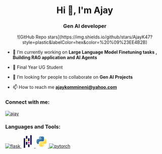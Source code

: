 <h1 align="center">Hi 👋, I'm Ajay</h1>
<h3 align="center">Gen AI developer</h3>

<div style="text-align: center;">
  ![GitHub Repo stars](https://img.shields.io/github/stars/AjayK47?style=plastic&labelColor=hex&color=%20%09%23EE4B2B)
</div>

- 🔭 I’m currently working on **Large Language Model Finetuning tasks , Building RAG application and AI Agents**

- 🌱 Final Year UG Student

- 👯 I’m looking for people to collaborate on **Gen AI Projects**

- 📫 How to reach me **ajaykommineni@yahoo.com**

<h3 align="left">Connect with me:</h3>
<p align="left">
<a href="https://linkedin.com/in/ajay" target="blank"><img align="center" src="https://raw.githubusercontent.com/rahuldkjain/github-profile-readme-generator/master/src/images/icons/Social/linked-in-alt.svg" alt="ajay" height="30" width="40" /></a>
</p>

<h3 align="left">Languages and Tools:</h3>
<p align="left"> <a href="https://flask.palletsprojects.com/" target="_blank" rel="noreferrer"> <img src="https://www.vectorlogo.zone/logos/pocoo_flask/pocoo_flask-icon.svg" alt="flask" width="40" height="40"/> </a> <a href="https://pandas.pydata.org/" target="_blank" rel="noreferrer"> <img src="https://raw.githubusercontent.com/devicons/devicon/2ae2a900d2f041da66e950e4d48052658d850630/icons/pandas/pandas-original.svg" alt="pandas" width="40" height="40"/> </a> <a href="https://www.python.org" target="_blank" rel="noreferrer"> <img src="https://raw.githubusercontent.com/devicons/devicon/master/icons/python/python-original.svg" alt="python" width="40" height="40"/> </a> <a href="https://pytorch.org/" target="_blank" rel="noreferrer"> <img src="https://www.vectorlogo.zone/logos/pytorch/pytorch-icon.svg" alt="pytorch" width="40" height="40"/> </a> </p>


